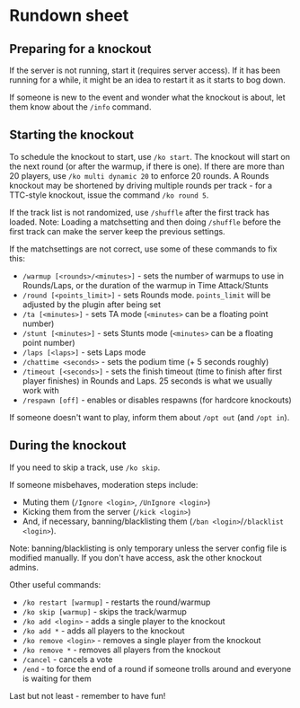 # Rundown sheet

## Preparing for a knockout

If the server is not running, start it (requires server access). If it has been running for a while, it might be an idea to restart it as it starts to bog down.

If someone is new to the event and wonder what the knockout is about, let them know about the `/info` command.

## Starting the knockout

To schedule the knockout to start, use `/ko start`. The knockout will start on the next round (or after the warmup, if there is one). If there are more than 20 players, use `/ko multi dynamic 20` to enforce 20 rounds. A Rounds knockout may be shortened by driving multiple rounds per track - for a TTC-style knockout, issue the command `/ko round 5`.

If the track list is not randomized, use `/shuffle` after the first track has loaded. Note: Loading a matchsetting and then doing `/shuffle` before the first track can make the server keep the previous settings.

If the matchsettings are not correct, use some of these commands to fix this:

- `/warmup [<rounds>/<minutes>]` - sets the number of warmups to use in Rounds/Laps, or the duration of the warmup in Time Attack/Stunts
- `/round [<points_limit>]` - sets Rounds mode. `points_limit` will be adjusted by the plugin after being set
- `/ta [<minutes>]` - sets TA mode (`<minutes>` can be a floating point number)
- `/stunt [<minutes>]` - sets Stunts mode (`<minutes>` can be a floating point number)
- `/laps [<laps>]` - sets Laps mode
- `/chattime <seconds>` - sets the podium time (+ 5 seconds roughly)
- `/timeout [<seconds>]` - sets the finish timeout (time to finish after first player finishes) in Rounds and Laps. 25 seconds is what we usually work with
- `/respawn [off]` - enables or disables respawns (for hardcore knockouts)

If someone doesn't want to play, inform them about `/opt out` (and `/opt in`).

## During the knockout

If you need to skip a track, use `/ko skip`.

If someone misbehaves, moderation steps include:

- Muting them (`/Ignore <login>`, `/UnIgnore <login>`)
- Kicking them from the server (`/kick <login>`)
- And, if necessary, banning/blacklisting them (`/ban <login>`/`/blacklist <login>`).

Note: banning/blacklisting is only temporary unless the server config file is modified manually. If you don't have access, ask the other knockout admins.

Other useful commands:

- `/ko restart [warmup]` - restarts the round/warmup
- `/ko skip [warmup]` - skips the track/warmup
- `/ko add <login>` - adds a single player to the knockout
- `/ko add *` - adds all players to the knockout
- `/ko remove <login>` - removes a single player from the knockout
- `/ko remove *` - removes all players from the knockout
- `/cancel` - cancels a vote
- `/end` - to force the end of a round if someone trolls around and everyone is waiting for them

Last but not least - remember to have fun!
